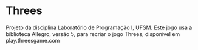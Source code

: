 # Threes

Projeto da disciplina Laboratório de Programação I, UFSM.
Este jogo usa a biblioteca Allegro, versão 5, para recriar o jogo Threes, disponível em play.threesgame.com
